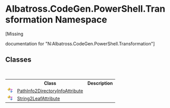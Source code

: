 # Albatross.CodeGen.PowerShell.Transformation Namespace
 

\[Missing <summary> documentation for "N:Albatross.CodeGen.PowerShell.Transformation"\]


## Classes
&nbsp;<table><tr><th></th><th>Class</th><th>Description</th></tr><tr><td>![Public class](media/pubclass.gif "Public class")</td><td><a href="3CB9D872.md">PathInfo2DirectoryInfoAttribute</a></td><td /></tr><tr><td>![Public class](media/pubclass.gif "Public class")</td><td><a href="70B81DC7.md">String2LeafAttribute</a></td><td /></tr></table>&nbsp;

